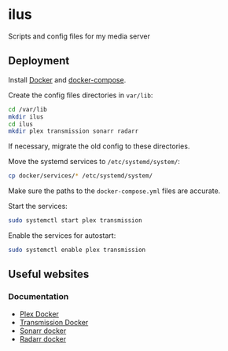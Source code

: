 # ilus
Scripts and config files for my media server

## Deployment

Install [Docker](https://docs.docker.com/install/) and [docker-compose](https://docs.docker.com/compose/install/).

Create the config files directories in `var/lib`:

```bash
cd /var/lib
mkdir ilus
cd ilus
mkdir plex transmission sonarr radarr
```

If necessary, migrate the old config to these directories.

Move the systemd services to `/etc/systemd/system/`:

```bash
cp docker/services/* /etc/systemd/system/
```

Make sure the paths to the `docker-compose.yml` files are accurate.

Start the services:

```bash
sudo systemctl start plex transmission
```

Enable the services for autostart:

```bash
sudo systemctl enable plex transmission
```

## Useful websites

### Documentation

- [Plex Docker](https://github.com/plexinc/pms-docker)
- [Transmission Docker](https://haugene.github.io/docker-transmission-openvpn/)
- [Sonarr docker](https://hub.docker.com/r/linuxserver/sonarr)
- [Radarr docker](https://hub.docker.com/r/linuxserver/radarr)
